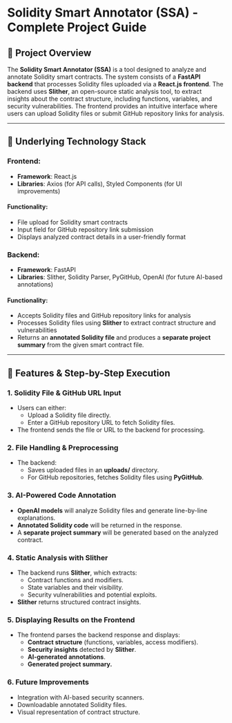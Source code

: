 # Solidity Smart Annotator (SSA) - Complete Project Guide

## 🔹 Project Overview

The **Solidity Smart Annotator (SSA)** is a tool designed to analyze and annotate Solidity smart contracts. The system consists of a **FastAPI backend** that processes Solidity files uploaded via a **React.js frontend**. The backend uses **Slither**, an open-source static analysis tool, to extract insights about the contract structure, including functions, variables, and security vulnerabilities. The frontend provides an intuitive interface where users can upload Solidity files or submit GitHub repository links for analysis.

---

## 🔹 Underlying Technology Stack

### Frontend:
- **Framework**: React.js
- **Libraries**: Axios (for API calls), Styled Components (for UI improvements)

#### Functionality:
- File upload for Solidity smart contracts
- Input field for GitHub repository link submission
- Displays analyzed contract details in a user-friendly format

### Backend:
- **Framework**: FastAPI
- **Libraries**: Slither, Solidity Parser, PyGitHub, OpenAI (for future AI-based annotations)

#### Functionality:
- Accepts Solidity files and GitHub repository links for analysis
- Processes Solidity files using **Slither** to extract contract structure and vulnerabilities
- Returns an **annotated Solidity file** and produces a **separate project summary** from the given smart contract file.

---

## 🔹 Features & Step-by-Step Execution

### 1. Solidity File & GitHub URL Input
- Users can either:
  - Upload a Solidity file directly.
  - Enter a GitHub repository URL to fetch Solidity files.
- The frontend sends the file or URL to the backend for processing.

### 2. File Handling & Preprocessing
- The backend:
  - Saves uploaded files in an **uploads/** directory.
  - For GitHub repositories, fetches Solidity files using **PyGitHub**.

### 3. AI-Powered Code Annotation
- **OpenAI models** will analyze Solidity files and generate line-by-line explanations.
- **Annotated Solidity code** will be returned in the response.
- A **separate project summary** will be generated based on the analyzed contract.

### 4. Static Analysis with Slither
- The backend runs **Slither**, which extracts:
  - Contract functions and modifiers.
  - State variables and their visibility.
  - Security vulnerabilities and potential exploits.
- **Slither** returns structured contract insights.

### 5. Displaying Results on the Frontend
- The frontend parses the backend response and displays:
  - **Contract structure** (functions, variables, access modifiers).
  - **Security insights** detected by **Slither**.
  - **AI-generated annotations**.
  - **Generated project summary.**

### 6. Future Improvements
- Integration with AI-based security scanners.
- Downloadable annotated Solidity files.
- Visual representation of contract structure.
